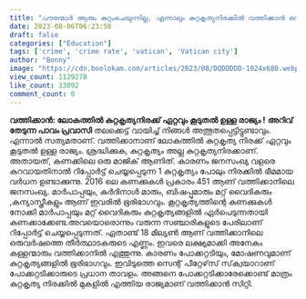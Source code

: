 ```yaml
---
title: "പൗരന്മാർ ആരും കുറ്റംചെയുന്നില്ല, എന്നാലും കുറ്റകൃത്യനിരക്കിൽ വത്തിക്കാൻ ഒന്നാമതായതിന്റെ കാരണം രസകരമാണ്"
date: 2023-08-06T06:23:58
draft: false
categories: ["Education"]
tags: ['crime', 'crime rate', 'vatican', 'Vatican city']
author: "Bonny"
image: "https://cdn.boolokam.com/articles/2023/08/DQDDDDD-1024x680.webp"
view_count: 1129278
like_count: 33092
comment_count: 0
---
```


**വത്തിക്കാൻ: ലോകത്തിൽ കുറ്റകൃത്യനിരക്ക് ഏറ്റവും കൂടുതൽ ഉള്ള രാജ്യം !** **അറിവ് തേടുന്ന പാവം പ്രവാസി** തലക്കെട്ട് വായിച്ച് നിങ്ങൾ അത്ഭുതപ്പെട്ടിട്ടുണ്ടാവും. എന്നാൽ സത്യമതാണ്. വത്തിക്കാനാണ് ലോകത്തിൽ കുറ്റകൃത്യ നിരക്ക് ഏറ്റവും കൂടുതൽ ഉള്ള രാജ്യം. ശ്രദ്ധിക്കുക, കുറ്റകൃത്യം അല്ല കുറ്റകൃത്യനിരക്കാണ്. അതായത്, കണക്കിലെ ഒരു മാജിക് ആണിത്. കാരണം ജനസംഖ്യ വളരെ കുറവായതിനാൽ റിപ്പോർട്ട് ചെയ്യപ്പെടുന്ന 1 കുറ്റകൃത്യം പോലും നിരക്കിൽ ഭീമമായ വർധന ഉണ്ടാക്കുന്നു. 2016 ലെ കണക്കുകൾ പ്രകാരം 451 ആണ് വത്തിക്കാനിലെ ജനസംഖ്യ. [](https://cdn.boolokam.com/articles/2023/08/DQDDDDD.webp)മാർപാപ്പയും, കർദിനാൾ മാരും, ബിഷപ്പുമാരും മറ്റ് വൈദികരും ,കന്യാസ്ത്രീകളും ആണ് ഇവരിൽ ഭൂരിഭാഗവും. കൂറ്റകൃത്യത്തിന്റെ കണക്കുകൾ നോക്കി മാർപാപ്പയും മറ്റ് വൈദികരും കുറ്റകൃത്യങ്ങളിൽ ഏർപെടുന്നതായി കണക്കാക്കേണ്ട.അവയൊരൊന്നും വരുന്ന സഞ്ചാരികളുടെ പേരിലാണ് റിപ്പോർട്ട് ചെയ്യപ്പെടുന്നത്. ഏതാണ്ട് 18 മില്യൺ ആണ് വത്തിക്കാനിലെ ഒരുവർഷത്തെ തീർത്ഥാടകരുടെ എണ്ണം. ഇവരെ ലക്ഷ്യമാക്കി അനേകം കള്ളന്മാരും വത്തിക്കാനിൽ എത്തുന്നു. കാരണം പോക്കറ്റടിയും, മോഷണവുമാണ് കുറ്റകൃത്യങ്ങളിൽ ഭൂരിഭാഗവും. ഇവിടുത്തെ സെന്റ് പീറ്റേഴ്‌സ് സ്‌ക്വയാറാണ് പോക്കറ്റടിക്കാരുടെ പ്രധാന താവളം. അങ്ങനെ പോക്കറ്റടിക്കാരേക്കൊണ്ട് മാത്രം കുറ്റകൃത്യ നിരക്കിൽ മുകളിൽ എത്തിയ രാജ്യമാണ് വത്തിക്കാൻ സിറ്റി.
